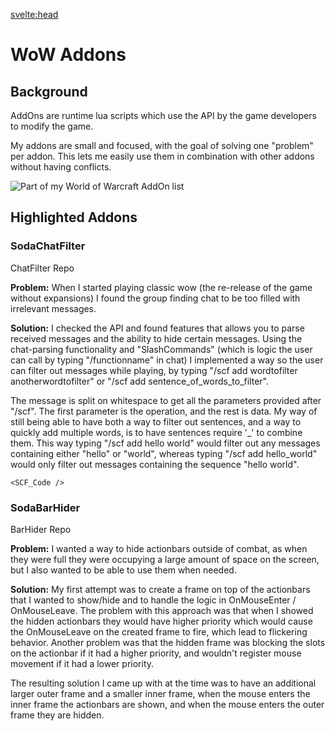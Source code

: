 <script>
    import MDVideo from "$lib/components/MDVideo.svelte"
    import Collapse from "$lib/components/Collapse.svelte";
    import ButtonLink from "$lib/components/ButtonLink.svelte";
    import SectionComponent from "$lib/components/SectionComponent.svelte"
    import SCF_Code from "$lib/snippets/chatfilter.md"
    import SBH_BarHider from "$lib/snippets/barhider.md"
</script>

<svelte:head>
<title>DavidB | AddOns</title>
</svelte:head>

<SectionComponent>

# WoW Addons

## Background
AddOns are runtime lua scripts which use the API by the game developers to modify the game. 

My addons are small and focused, with the goal of solving one "problem" per addon. This lets me easily use them in combination with other addons without having conflicts.

![Part of my World of Warcraft AddOn list ](/projectmedia/addons/addon_list.jpg "Part of my current AddOn list")

## Highlighted Addons


### SodaChatFilter

<ButtonLink isGithubLink=true href="https://github.com/SodaAddons/WOTLK-SodaChatFilter">
    ChatFilter Repo
</ButtonLink>


**Problem:**
When I started playing classic wow (the re-release of the game without expansions) I found the group finding chat to be too filled with irrelevant messages.

**Solution:**
I checked the API and found features that allows you to parse received messages and the ability to hide certain messages. Using the chat-parsing functionality and "SlashCommands" (which is logic the user can call by typing "/functionname" in chat) I implemented a way so the user can filter out messages while playing, by typing "/scf add wordtofilter anotherwordtofilter" or "/scf add sentence_of_words_to_filter".

The message is split on whitespace to get all the parameters provided after "/scf". The first parameter is the operation, and the rest is data. My way of still being able to have both a way to filter out sentences, and a way to quickly add multiple words, is to have sentences require '_' to combine them. This way typing "/scf add hello world" would filter out any messages containing either "hello" or "world", whereas typing "/scf add hello_world" would only filter out messages containing the sequence "hello world".

<Collapse title="Chatfilter Code">

    <SCF_Code />
</Collapse>


<MDVideo width="1280" height="720" src="/projectmedia/addons/chatfilter.mp4" alt="video shows messages in wow chat appearing, chat filters getting added and then messages filtered appearing in yellow"/>



### SodaBarHider

<ButtonLink isGithubLink=true href="https://github.com/SodaAddons/WOTLK-SodaBarHider">
    BarHider Repo
</ButtonLink>

**Problem:** I wanted a way to hide actionbars outside of combat, as when they were full they were occupying a large amount of space on the screen, but I also wanted to be able to use them when needed.


**Solution:** My first attempt was to create a frame on top of the actionbars that I wanted to show/hide and to handle the logic in OnMouseEnter / OnMouseLeave. The problem with this approach was that when I showed the hidden actionbars they would have higher priority which would cause the OnMouseLeave on the created frame to fire, which lead to flickering behavior. Another problem was that the hidden frame was blocking the slots on the actionbar if it had a higher priority, and wouldn't register mouse movement if it had a lower priority.

The resulting solution I came up with at the time was to have an additional larger outer frame and a smaller inner frame, when the mouse enters the inner frame the actionbars are shown, and when the mouse enters the outer frame they are hidden.

<Collapse title="Bar Hiding Code">
    <SBH_BarHider />
</Collapse>



<MDVideo width="1280" height="720" src="/projectmedia/addons/showhidebars.mp4" alt="a video showing the actionbars in wow overlaid with green rectangles, the actionbars disappearing and reappearing when the mouse enters the outer and inner rectangles"/>




</SectionComponent>